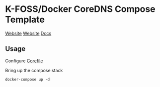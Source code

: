 # K-FOSS/Docker CoreDNS Compose Template

[Website](https://coredns.io)
[Website](https://coredns.io/manual/toc/)
[Docs]()

## Usage

Configure [Corefile](./Corefile)

Bring up the compose stack

```
docker-compose up -d
```
